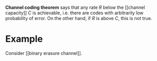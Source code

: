 **Channel coding theorem** says that any rate $R$ below the [[channel capacity]] $C$ is achievable, i.e. there are codes with arbitrarily low probability of error. On the other hand, if $R$ is above $C$, this is not true.

# Example

Consider [[binary erasure channel]].